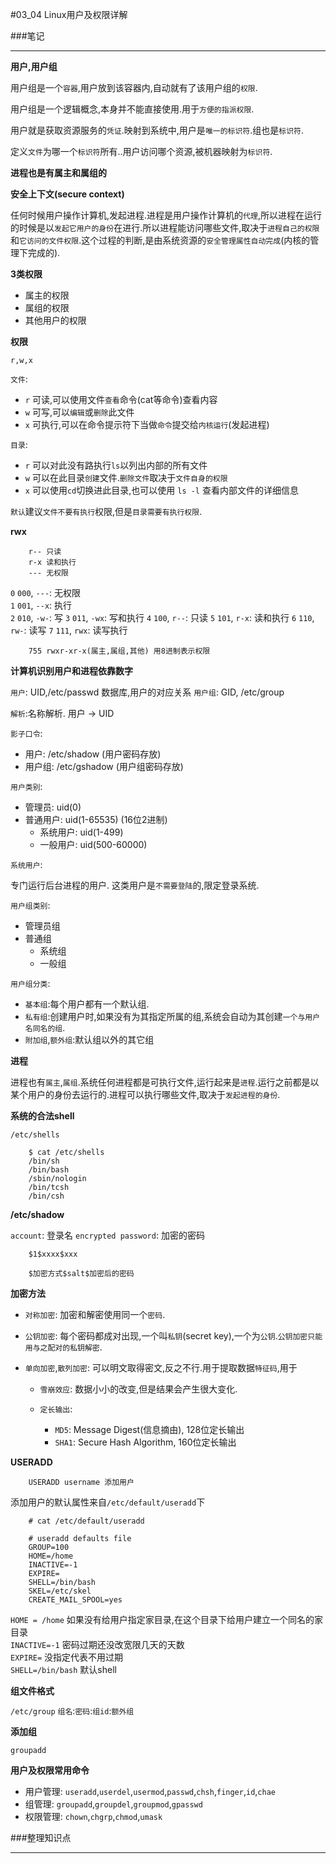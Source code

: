 #03_04 Linux用户及权限详解

###笔记

---

**用户,用户组**

用户组是一个`容器`,用户放到该容器内,自动就有了该用户组的`权限`.

用户组是一个逻辑概念,本身并不能直接使用.用于`方便的指派权限`.

用户就是获取资源服务的`凭证`.映射到系统中,用户是`唯一的标识符`.组也是`标识符`.

定义`文件`为哪一个`标识符`所有..用户访问哪个资源,被机器映射为`标识符`.

**进程也是有属主和属组的**

**安全上下文(secure context)**

任何时候用户操作计算机,发起进程.进程是用户操作计算机的`代理`,所以进程在运行的时候是以`发起它用户的身份`在进行.所以进程能访问哪些文件,取决于`进程自己的权限`和`它访问的文件权限`.这个过程的判断,是由系统资源的`安全管理属性自动完成`(内核的管理下完成的).

**3类权限**

* 属主的权限
* 属组的权限
* 其他用户的权限

**权限**

`r,w,x`

`文件`:

* `r` 可读,可以使用文件`查看`命令(cat等命令)查看内容
* `w` 可写,可以`编辑`或`删除`此文件
* `x` 可执行,可以在命令提示符下当做`命令`提交给`内核运行`(发起进程)

`目录`:

* `r` 可以对此没有路执行`ls`以列出内部的所有文件
* `w` 可以在此目录`创建`文件.`删除文件`取决于`文件自身的权限`
* `x` 可以使用`cd`切换进此目录,也可以使用 `ls -l` 查看内部文件的详细信息

`默认`建议`文件不要有执行`权限,但是`目录需要有执行权限`.

**rwx**

		r-- 只读
		r-x 读和执行
		--- 无权限
		 
`0` `000`, `---`: 无权限  
`1` `001`, `--x`: 执行  
`2` `010`, `-w-`: 写
`3` `011`, `-wx`: 写和执行
`4` `100`, `r--`: 只读
`5` `101`, `r-x`: 读和执行
`6`	`110`, `rw-`: 读写
`7` `111`, `rwx`: 读写执行 

		755 rwxr-xr-x(属主,属组,其他) 用8进制表示权限
		
**计算机识别用户和进程依靠数字**

`用户`: UID,/etc/passwd 数据库,用户的对应关系
`用户组`: GID, /etc/group

`解析`:名称解析. 用户 -> UID

`影子口令`:

* 用户: /etc/shadow (用户密码存放)
* 用户组: /etc/gshadow (用户组密码存放)

`用户类别`:

* 管理员: uid(0)
* 普通用户: uid(1-65535) (16位2进制)
	* 系统用户: uid(1-499)
	* 一般用户: uid(500-60000)
 
`系统用户`:

专门运行后台进程的用户. 这类用户是`不需要登陆`的,限定登录系统.

`用户组类别`:

* 管理员组
* 普通组
	* 系统组
	* 一般组
	
`用户组分类`:

* `基本组`:每个用户都有一个默认组.
* `私有组`:创建用户时,如果没有为其指定所属的组,系统会自动为其创建`一个与用户名同名的组`.
* `附加组`,`额外组`:默认组以外的其它组

**进程**

进程也有`属主`,`属组`.系统任何进程都是可执行文件,运行起来是`进程`.运行之前都是以某个用户的身份去运行的.进程可以执行哪些文件,取决于`发起进程的身份`.

**系统的合法shell**

`/etc/shells`

		$ cat /etc/shells
		/bin/sh
		/bin/bash
		/sbin/nologin
		/bin/tcsh
		/bin/csh

**/etc/shadow**

`account`: 登录名
`encrypted password`: 加密的密码
		
		$1$xxxx$xxx
		
		$加密方式$salt$加密后的密码

**加密方法**

* `对称加密`: 加密和解密使用同一个`密码`.
* `公钥加密`: 每个密码都成对出现,一个叫`私钥`(secret key),一个为`公钥`.`公钥加密只能用与之配对的私钥解密`.
* `单向加密`,`散列加密`: 可以明文取得密文,反之不行.用于提取数据`特征码`,用于
	
	* `雪崩效应`: 数据小小的改变,但是结果会产生很大变化.
	* `定长输出`: 
			
		* `MD5`: Message Digest(信息摘由), 128位定长输出
		* `SHA1`: Secure Hash Algorithm, 160位定长输出

**USERADD**

		USERADD username 添加用户
		
添加用户的默认属性来自`/etc/default/useradd`下

		# cat /etc/default/useradd
		
		# useradd defaults file
		GROUP=100
		HOME=/home
		INACTIVE=-1
		EXPIRE=
		SHELL=/bin/bash
		SKEL=/etc/skel
		CREATE_MAIL_SPOOL=yes
		
`HOME = /home` 如果没有给用户指定家目录,在这个目录下给用户建立一个同名的家目录  
`INACTIVE=-1` 密码过期还没改宽限几天的天数  
`EXPIRE=` 没指定代表不用过期  
`SHELL=/bin/bash` 默认shell

**组文件格式**

`/etc/group` `组名`:`密码`:`组id`:`额外组`

**添加组**

`groupadd`

**用户及权限常用命令**

* 用户管理: `useradd`,`userdel`,`usermod`,`passwd`,`chsh`,`finger`,`id`,`chae`
* 组管理: `groupadd`,`groupdel`,`groupmod`,`gpasswd`
* 权限管理: `chown`,`chgrp`,`chmod`,`umask`

###整理知识点

---
